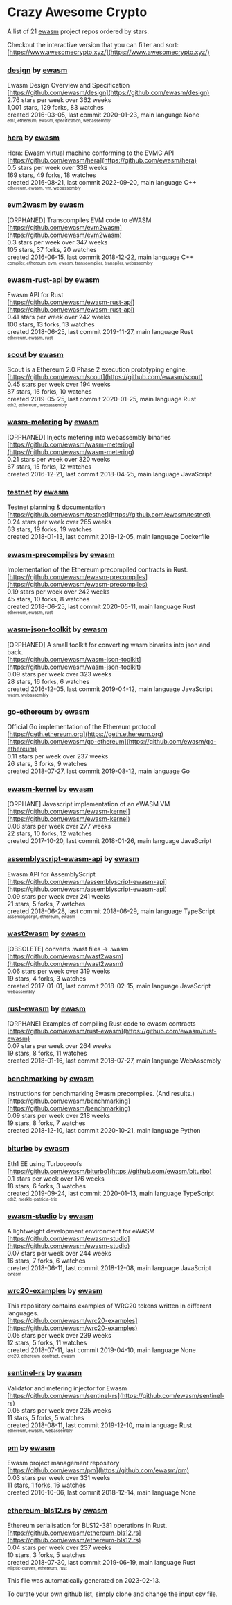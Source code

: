 # Crazy Awesome Crypto
A list of 21 [ewasm](https://github.com/ewasm) project repos ordered by stars.  

Checkout the interactive version that you can filter and sort: 
[https://www.awesomecrypto.xyz/](https://www.awesomecrypto.xyz/)  


### [design](https://github.com/ewasm/design) by [ewasm](https://github.com/ewasm)  
Ewasm Design Overview and Specification  
[https://github.com/ewasm/design](https://github.com/ewasm/design)  
2.76 stars per week over 362 weeks  
1,001 stars, 129 forks, 83 watches  
created 2016-03-05, last commit 2020-01-23, main language None  
<sub><sup>eth1, ethereum, ewasm, specification, webassembly</sup></sub>


### [hera](https://github.com/ewasm/hera) by [ewasm](https://github.com/ewasm)  
Hera: Ewasm virtual machine conforming to the EVMC API  
[https://github.com/ewasm/hera](https://github.com/ewasm/hera)  
0.5 stars per week over 338 weeks  
169 stars, 49 forks, 18 watches  
created 2016-08-21, last commit 2022-09-20, main language C++  
<sub><sup>ethereum, ewasm, vm, webassembly</sup></sub>


### [evm2wasm](https://github.com/ewasm/evm2wasm) by [ewasm](https://github.com/ewasm)  
[ORPHANED] Transcompiles EVM code to eWASM  
[https://github.com/ewasm/evm2wasm](https://github.com/ewasm/evm2wasm)  
0.3 stars per week over 347 weeks  
105 stars, 37 forks, 20 watches  
created 2016-06-15, last commit 2018-12-22, main language C++  
<sub><sup>compiler, ethereum, evm, ewasm, transcompiler, transpiler, webassembly</sup></sub>


### [ewasm-rust-api](https://github.com/ewasm/ewasm-rust-api) by [ewasm](https://github.com/ewasm)  
Ewasm API for Rust  
[https://github.com/ewasm/ewasm-rust-api](https://github.com/ewasm/ewasm-rust-api)  
0.41 stars per week over 242 weeks  
100 stars, 13 forks, 13 watches  
created 2018-06-25, last commit 2019-11-27, main language Rust  
<sub><sup>ethereum, ewasm, rust</sup></sub>


### [scout](https://github.com/ewasm/scout) by [ewasm](https://github.com/ewasm)  
Scout is a Ethereum 2.0 Phase 2 execution prototyping engine.  
[https://github.com/ewasm/scout](https://github.com/ewasm/scout)  
0.45 stars per week over 194 weeks  
87 stars, 16 forks, 10 watches  
created 2019-05-25, last commit 2020-01-25, main language Rust  
<sub><sup>eth2, ethereum, webassembly</sup></sub>


### [wasm-metering](https://github.com/ewasm/wasm-metering) by [ewasm](https://github.com/ewasm)  
[ORPHANED] Injects metering into webassembly binaries  
[https://github.com/ewasm/wasm-metering](https://github.com/ewasm/wasm-metering)  
0.21 stars per week over 320 weeks  
67 stars, 15 forks, 12 watches  
created 2016-12-21, last commit 2018-04-25, main language JavaScript  


### [testnet](https://github.com/ewasm/testnet) by [ewasm](https://github.com/ewasm)  
Testnet planning & documentation  
[https://github.com/ewasm/testnet](https://github.com/ewasm/testnet)  
0.24 stars per week over 265 weeks  
63 stars, 19 forks, 19 watches  
created 2018-01-13, last commit 2018-12-05, main language Dockerfile  


### [ewasm-precompiles](https://github.com/ewasm/ewasm-precompiles) by [ewasm](https://github.com/ewasm)  
Implementation of the Ethereum precompiled contracts in Rust.  
[https://github.com/ewasm/ewasm-precompiles](https://github.com/ewasm/ewasm-precompiles)  
0.19 stars per week over 242 weeks  
45 stars, 10 forks, 8 watches  
created 2018-06-25, last commit 2020-05-11, main language Rust  
<sub><sup>ethereum, ewasm, rust</sup></sub>


### [wasm-json-toolkit](https://github.com/ewasm/wasm-json-toolkit) by [ewasm](https://github.com/ewasm)  
[ORPHANED] A small toolkit for converting wasm binaries into json and back.  
[https://github.com/ewasm/wasm-json-toolkit](https://github.com/ewasm/wasm-json-toolkit)  
0.09 stars per week over 323 weeks  
28 stars, 16 forks, 6 watches  
created 2016-12-05, last commit 2019-04-12, main language JavaScript  
<sub><sup>wasm, webassembly</sup></sub>


### [go-ethereum](https://github.com/ewasm/go-ethereum) by [ewasm](https://github.com/ewasm)  
Official Go implementation of the Ethereum protocol  
[https://geth.ethereum.org](https://geth.ethereum.org)  
[https://github.com/ewasm/go-ethereum](https://github.com/ewasm/go-ethereum)  
0.11 stars per week over 237 weeks  
26 stars, 3 forks, 9 watches  
created 2018-07-27, last commit 2019-08-12, main language Go  


### [ewasm-kernel](https://github.com/ewasm/ewasm-kernel) by [ewasm](https://github.com/ewasm)  
[ORPHANE] Javascript implementation of an eWASM VM  
[https://github.com/ewasm/ewasm-kernel](https://github.com/ewasm/ewasm-kernel)  
0.08 stars per week over 277 weeks  
22 stars, 10 forks, 12 watches  
created 2017-10-20, last commit 2018-01-26, main language JavaScript  


### [assemblyscript-ewasm-api](https://github.com/ewasm/assemblyscript-ewasm-api) by [ewasm](https://github.com/ewasm)  
Ewasm API for AssemblyScript  
[https://github.com/ewasm/assemblyscript-ewasm-api](https://github.com/ewasm/assemblyscript-ewasm-api)  
0.09 stars per week over 241 weeks  
21 stars, 5 forks, 7 watches  
created 2018-06-28, last commit 2018-06-29, main language TypeScript  
<sub><sup>assemblyscript, ethereum, ewasm</sup></sub>


### [wast2wasm](https://github.com/ewasm/wast2wasm) by [ewasm](https://github.com/ewasm)  
[OBSOLETE] converts .wast files -> .wasm  
[https://github.com/ewasm/wast2wasm](https://github.com/ewasm/wast2wasm)  
0.06 stars per week over 319 weeks  
19 stars, 4 forks, 3 watches  
created 2017-01-01, last commit 2018-02-15, main language JavaScript  
<sub><sup>webassembly</sup></sub>


### [rust-ewasm](https://github.com/ewasm/rust-ewasm) by [ewasm](https://github.com/ewasm)  
[ORPHANE] Examples of compiling Rust code to ewasm contracts  
[https://github.com/ewasm/rust-ewasm](https://github.com/ewasm/rust-ewasm)  
0.07 stars per week over 264 weeks  
19 stars, 8 forks, 11 watches  
created 2018-01-16, last commit 2018-07-27, main language WebAssembly  


### [benchmarking](https://github.com/ewasm/benchmarking) by [ewasm](https://github.com/ewasm)  
Instructions for benchmarking Ewasm precompiles. (And results.)  
[https://github.com/ewasm/benchmarking](https://github.com/ewasm/benchmarking)  
0.09 stars per week over 218 weeks  
19 stars, 8 forks, 7 watches  
created 2018-12-10, last commit 2020-10-21, main language Python  


### [biturbo](https://github.com/ewasm/biturbo) by [ewasm](https://github.com/ewasm)  
Eth1 EE using Turboproofs  
[https://github.com/ewasm/biturbo](https://github.com/ewasm/biturbo)  
0.1 stars per week over 176 weeks  
18 stars, 6 forks, 3 watches  
created 2019-09-24, last commit 2020-01-13, main language TypeScript  
<sub><sup>eth2, merkle-patricia-trie</sup></sub>


### [ewasm-studio](https://github.com/ewasm/ewasm-studio) by [ewasm](https://github.com/ewasm)  
A lightweight development environment for eWASM  
[https://github.com/ewasm/ewasm-studio](https://github.com/ewasm/ewasm-studio)  
0.07 stars per week over 244 weeks  
16 stars, 7 forks, 6 watches  
created 2018-06-11, last commit 2018-12-08, main language JavaScript  
<sub><sup>ewasm</sup></sub>


### [wrc20-examples](https://github.com/ewasm/wrc20-examples) by [ewasm](https://github.com/ewasm)  
This repository contains examples of WRC20 tokens written in different languages.  
[https://github.com/ewasm/wrc20-examples](https://github.com/ewasm/wrc20-examples)  
0.05 stars per week over 239 weeks  
12 stars, 5 forks, 11 watches  
created 2018-07-11, last commit 2019-04-10, main language None  
<sub><sup>erc20, ethereum-contract, ewasm</sup></sub>


### [sentinel-rs](https://github.com/ewasm/sentinel-rs) by [ewasm](https://github.com/ewasm)  
Validator and metering injector for Ewasm  
[https://github.com/ewasm/sentinel-rs](https://github.com/ewasm/sentinel-rs)  
0.05 stars per week over 235 weeks  
11 stars, 5 forks, 5 watches  
created 2018-08-11, last commit 2019-12-10, main language Rust  
<sub><sup>ethereum, ewasm, webassembly</sup></sub>


### [pm](https://github.com/ewasm/pm) by [ewasm](https://github.com/ewasm)  
Ewasm project management repository  
[https://github.com/ewasm/pm](https://github.com/ewasm/pm)  
0.03 stars per week over 331 weeks  
11 stars, 1 forks, 16 watches  
created 2016-10-06, last commit 2018-12-14, main language None  


### [ethereum-bls12.rs](https://github.com/ewasm/ethereum-bls12.rs) by [ewasm](https://github.com/ewasm)  
Ethereum serialisation for BLS12-381 operations in Rust.  
[https://github.com/ewasm/ethereum-bls12.rs](https://github.com/ewasm/ethereum-bls12.rs)  
0.04 stars per week over 237 weeks  
10 stars, 3 forks, 5 watches  
created 2018-07-30, last commit 2019-06-19, main language Rust  
<sub><sup>elliptic-curves, ethereum, rust</sup></sub>


This file was automatically generated on 2023-02-13.  

To curate your own github list, simply clone and change the input csv file.  